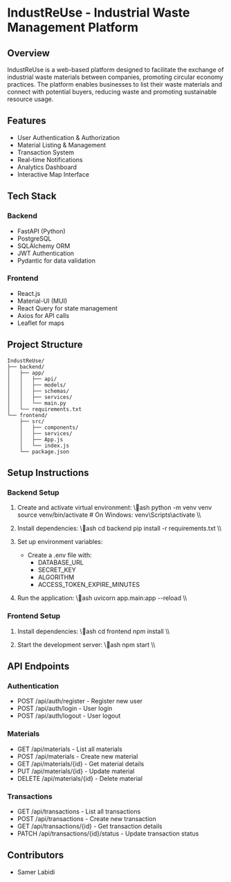 ﻿# IndustReUse - Industrial Waste Management Platform

## Overview
IndustReUse is a web-based platform designed to facilitate the exchange of industrial waste materials between companies, promoting circular economy practices. The platform enables businesses to list their waste materials and connect with potential buyers, reducing waste and promoting sustainable resource usage.

## Features
- User Authentication & Authorization
- Material Listing & Management
- Transaction System
- Real-time Notifications
- Analytics Dashboard
- Interactive Map Interface

## Tech Stack
### Backend
- FastAPI (Python)
- PostgreSQL
- SQLAlchemy ORM
- JWT Authentication
- Pydantic for data validation

### Frontend
- React.js
- Material-UI (MUI)
- React Query for state management
- Axios for API calls
- Leaflet for maps

## Project Structure
```
IndustReUse/
├── backend/
│   ├── app/
│   │   ├── api/
│   │   ├── models/
│   │   ├── schemas/
│   │   ├── services/
│   │   └── main.py
│   └── requirements.txt
└── frontend/
    ├── src/
    │   ├── components/
    │   ├── services/
    │   ├── App.js
    │   └── index.js
    └── package.json
```

## Setup Instructions

### Backend Setup
1. Create and activate virtual environment:
   \\\ash
   python -m venv venv
   source venv/bin/activate  # On Windows: venv\Scripts\activate
   \\\

2. Install dependencies:
   \\\ash
   cd backend
   pip install -r requirements.txt
   \\\

3. Set up environment variables:
   - Create a .env file with:
     - DATABASE_URL
     - SECRET_KEY
     - ALGORITHM
     - ACCESS_TOKEN_EXPIRE_MINUTES

4. Run the application:
   \\\ash
   uvicorn app.main:app --reload
   \\\

### Frontend Setup
1. Install dependencies:
   \\\ash
   cd frontend
   npm install
   \\\

2. Start the development server:
   \\\ash
   npm start
   \\\

## API Endpoints

### Authentication
- POST /api/auth/register - Register new user
- POST /api/auth/login - User login
- POST /api/auth/logout - User logout

### Materials
- GET /api/materials - List all materials
- POST /api/materials - Create new material
- GET /api/materials/{id} - Get material details
- PUT /api/materials/{id} - Update material
- DELETE /api/materials/{id} - Delete material

### Transactions
- GET /api/transactions - List all transactions
- POST /api/transactions - Create new transaction
- GET /api/transactions/{id} - Get transaction details
- PATCH /api/transactions/{id}/status - Update transaction status

## Contributors
- Samer Labidi
